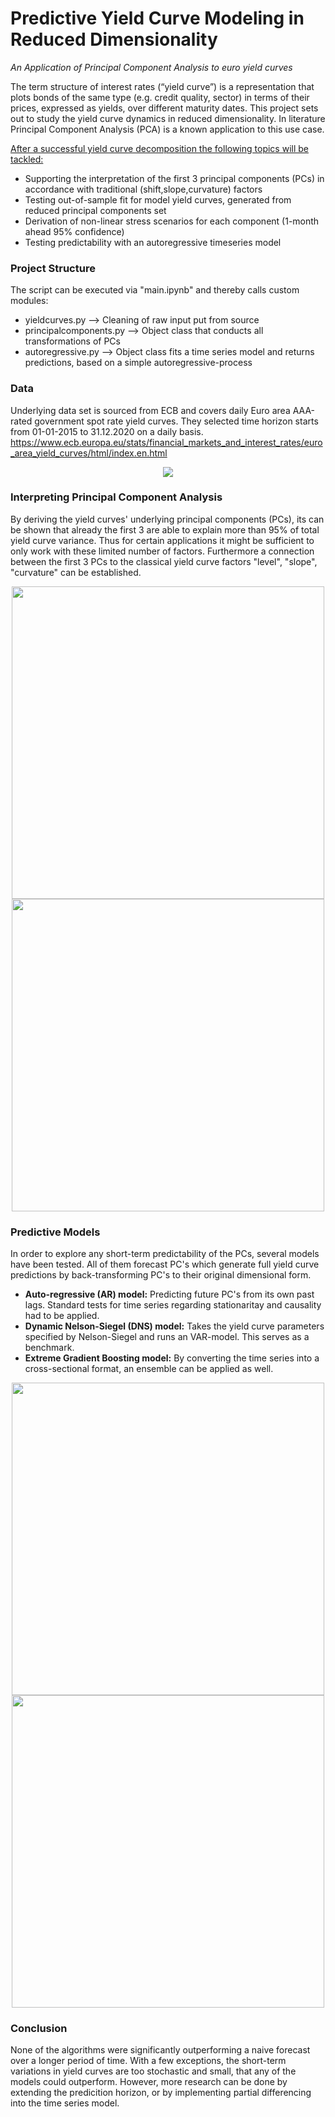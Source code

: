 # Predictive Yield Curve Modeling in Reduced Dimensionality
<i>An Application of Principal Component Analysis to euro yield curves</i><br>

The term structure of interest rates (“yield curve”) is a representation that plots bonds of the same type (e.g. credit quality, sector) in terms of their prices, expressed as yields, over different maturity dates. This project sets out to study the yield curve dynamics in reduced dimensionality. In literature Principal Component Analysis (PCA) is a known application to this use case.

<u>After a successful yield curve decomposition the following topics will be tackled:</u>
- Supporting the interpretation of the first 3 principal components (PCs) in accordance with traditional (shift,slope,curvature) factors
- Testing out-of-sample fit for model yield curves, generated from reduced principal components set
- Derivation of non-linear stress scenarios for each component (1-month ahead 95% confidence)
- Testing predictability with an autoregressive timeseries model


### Project Structure
The script can be executed via "main.ipynb" and thereby calls custom modules:
- yieldcurves.py --> Cleaning of raw input put from source
- principalcomponents.py --> Object class that conducts all transformations of PCs
- autoregressive.py --> Object class fits a time series model and returns predictions, based on a simple autoregressive-process


### Data
Underlying data set is sourced from ECB and covers daily Euro area AAA-rated government spot rate yield curves. They selected time horizon starts from 01-01-2015 to 31.12.2020 on a daily basis. https://www.ecb.europa.eu/stats/financial_markets_and_interest_rates/euro_area_yield_curves/html/index.en.html

<p align="center"> 
  <img src="https://github.com/bernhard-pfann/pca-yield-curve-analytics/blob/main/assets/img/yields-dyn.gif"><br>
</p>


### Interpreting Principal Component Analysis
By deriving the yield curves' underlying principal components (PCs), its can be shown that already the first 3 are able to explain more than 95% of total yield curve variance. Thus for certain applications it might be sufficient to only work with these limited number of factors. Furthermore a connection between the first 3 PCs to the classical yield curve factors "level", "slope", "curvature" can be established.
<p align="center"> 
  <img src="https://github.com/bernhard-pfann/pca-yield-curve-analytics/blob/main/assets/readme/pc-loadings.png", width = "500"><br>
  <img src="https://github.com/bernhard-pfann/pca-yield-curve-analytics/blob/main/assets/readme/pc-scores.png", width = "500">
</p>

### Predictive Models
In order to explore any short-term predictability of the PCs, several models have been tested. All of them forecast PC's which generate full yield curve predictions by back-transforming PC's to their original dimensional form.

- **Auto-regressive (AR) model:** Predicting future PC's from its own past lags. Standard tests for time series regarding stationaritay and causality had to be applied.
- **Dynamic Nelson-Siegel (DNS) model:** Takes the yield curve parameters specified by Nelson-Siegel and runs an VAR-model. This serves as a benchmark.
- **Extreme Gradient Boosting model:** By converting the time series into a cross-sectional format, an ensemble can be applied as well.

<p align="center"> 
  <img src="https://github.com/bernhard-pfann/pca-yield-curve-analytics/blob/main/assets/readme/stationary-2.png", width = "500"><br>
  <img src="https://github.com/bernhard-pfann/pca-yield-curve-analytics/blob/main/assets/readme/nelson-siegel-forecast.png", width = "500">
</p>

### Conclusion
None of the algorithms were significantly outperforming a naive forecast over a longer period of time. With a few exceptions, the short-term variations in yield curves are too stochastic and small, that any of the models could outperform. However, more research can be done by extending the predicition horizon, or by implementing partial differencing into the time series model.
